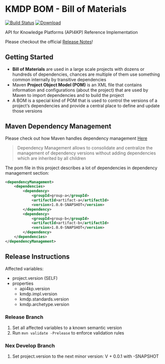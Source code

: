 # KMDP BOM - Bill of Materials

[![Build Status](https://travis-ci.com/API4KBs/kmdp-bom.svg?branch=master)](https://travis-ci.com/API4KBs/kmdp-bom)
[![Download](https://api.bintray.com/packages/api4kbs/API4KP-Mvn-Repo/kmdp-bom/images/download.svg)](https://bintray.com/api4kbs/API4KP-Mvn-Repo/kmdp-bom/_latestVersion)

API for Knowledge Platforms (API4KP) Reference Implementation 

Please checkout the official [Release Notes](./release-notes.md)!

## Getting Started

- **Bill of Materials** are used in a large scale projects with dozens or hundreds of dependencies, chances are multiple of them use something common internally by transitive dependencies
- Maven **Project Object Model (POM)** is an XML file that contains information and configurations (about the project) that are used by Maven to import dependencies and to build the project
- A BOM is a special kind of POM that is used to control the versions of a project’s dependencies and provide a central place to define and update those versions

## Maven Dependency Management

Please check out how Maven handles dependency management [Here](https://maven.apache.org/guides/introduction/introduction-to-dependency-mechanism.html)

> Dependency Management allows to consolidate and centralize the management of dependency versions without adding dependencies which are inherited by all children

The pom file in this project describes a lot of dependencies in dependency management section:

``` xml
<dependencyManagement>
    <dependencies>
        <dependency>
            <groupId>group-a</groupId>
            <artifactId>artifact-a</artifactId>
            <version>1.0.0-SNAPSHOT</version>
        </dependency>
        <dependency>
            <groupId>group-b</groupId>
            <artifactId>artifact-b</artifactId>
            <version>1.0.0-SNAPSHOT</version>
        </dependency>
    </dependencies>
</dependencyManagement>
```

## Release Instructions

Affected variables:
* project.version (SELF)
* properties
  * api4kp.version
  * kmdp.impl.version
  * kmdp.standards.version
  * kmdp.archetype.version

### Release Branch

1. Set all affected variables to a known semantic version 
2. Run ``` mvn validate -Prelease ``` to enforce validation rules

### Nex Develop Branch

1. Set project.version to the next minor version: V + 0.0.1 with -SNAPSHOT
